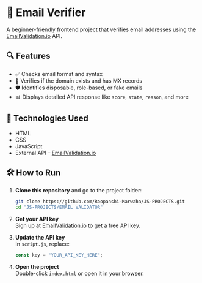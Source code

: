 # 📧 Email Verifier

A beginner-friendly frontend project that verifies email addresses using the [EmailValidation.io](https://emailvalidation.io) API.

## 🔍 Features

- ✅ Checks email format and syntax  
- 📡 Verifies if the domain exists and has MX records  
- 🛡️ Identifies disposable, role-based, or fake emails  
- 📊 Displays detailed API response like `score`, `state`, `reason`, and more

## 🚀 Technologies Used

- HTML  
- CSS  
- JavaScript  
- External API – [EmailValidation.io](https://emailvalidation.io)

## 🛠️ How to Run

1. **Clone this repository** and go to the project folder:
   ```bash
   git clone https://github.com/Roopanshi-Marwaha/JS-PROJECTS.git
   cd "JS-PROJECTS/EMAIL VALIDATOR"

2. **Get your API key**  
   Sign up at [EmailValidation.io](https://emailvalidation.io) to get a free API key.

3. **Update the API key**  
   In `script.js`, replace:
   ```js
   const key = "YOUR_API_KEY_HERE";

4. **Open the project**  
   Double-click `index.html` or open it in your browser.
